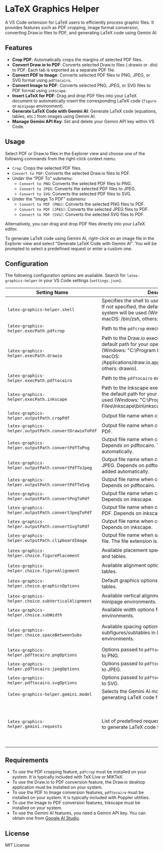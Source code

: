 # LaTeX Graphics Helper

A VS Code extension for LaTeX users to efficiently process graphic files. It provides features such as PDF cropping, image format conversion, converting Draw.io files to PDF, and generating LaTeX code using Gemini AI.

## Features

-   **Crop PDF**: Automatically crops the margins of selected PDF files.
-   **Convert Draw.io to PDF**: Converts selected Draw.io files (.drawio or .dio) to PDF. Each tab is exported as a separate PDF file.
-   **Convert PDF to Image**: Converts selected PDF files to PNG, JPEG, or SVG format using `pdftocairo`.
-   **Convert Image to PDF**: Converts selected PNG, JPEG, or SVG files to PDF format using `inkscape`.
-   **Insert LaTeX for PDF**: Drag and drop PDF files into your LaTeX document to automatically insert the corresponding LaTeX code (`figure` or `minipage` environment).
-   **Generate LaTeX Code with Gemini AI**: Generate LaTeX code (equations, tables, etc.) from images using Gemini AI.
-   **Manage Gemini API Key**: Set and delete your Gemini API key within VS Code.

## Usage

Select PDF or Draw.io files in the Explorer view and choose one of the following commands from the right-click context menu:

-   `Crop`: Crops the selected PDF files.
-   `Convert to PDF`: Converts the selected Draw.io files to PDF.
-   Under the "PDF To" submenu:
    - `Convert to PNG`: Converts the selected PDF files to PNG.
    - `Convert to JPEG`: Converts the selected PDF files to JPEG.
    - `Convert to SVG`: Converts the selected PDF files to SVG.
-   Under the "Image To PDF" submenu:
    - `Convert to PDF (PNG)`: Converts the selected PNG files to PDF.
    - `Convert to PDF (JPEG)`: Converts the selected JPEG files to PDF.
    - `Convert to PDF (SVG)`: Converts the selected SVG files to PDF.

Alternatively, you can drag and drop PDF files directly into your LaTeX editor.

To generate LaTeX code using Gemini AI, right-click on an image file in the Explorer view and select "Generate LaTeX Code with Gemini AI". You will be prompted to select a predefined request or enter a custom one.

## Configuration

The following configuration options are available. Search for `latex-graphics-helper` in your VS Code settings (`settings.json`).

| Setting Name | Description | Default Value |
|---|---|---|
| `latex-graphics-helper.shell` | Specifies the shell to use for executing commands. If not specified, the default shell for your operating system will be used (Windows: powershell.exe, macOS: /bin/zsh, others: /bin/bash). | `""` |
| `latex-graphics-helper.execPath.pdfcrop` | Path to the `pdfcrop` executable. | `pdfcrop` |
| `latex-graphics-helper.execPath.drawio` | Path to the Draw.io executable. If not specified, the default path for your operating system will be used (Windows: "C:\\Program Files\\draw.io\\draw.io.exe", macOS: /Applications/draw.io.app/Contents/MacOS/draw.io, others: drawio). | `""` |
| `latex-graphics-helper.execPath.pdftocairo` | Path to the `pdftocairo` executable. | `pdftocairo` |
| `latex-graphics-helper.execPath.inkscape` | Path to the Inkscape executable. If not specified, the default path for your operating system will be used (Windows: "C:\\Program Files\\Inkscape\\bin\\inkscape.exe", others: inkscape). | `""` |
| `latex-graphics-helper.outputPath.cropPdf` | Output file name when cropping a PDF file. | `${fileDirname}/${fileBasenameNoExtension}-crop.pdf` |
| `latex-graphics-helper.outputPath.convertDrawioToPdf` | Output file name when converting a Draw.io file to PDF. | `${fileDirname}/${fileBasenameNoExtension}/${tab}.pdf` |
| `latex-graphics-helper.outputPath.convertPdfToPng` | Output file name when converting a PDF file to PNG. Depends on pdftocairo. The file extension is added automatically. | `${fileDirname}/${fileBasenameNoExtension}` |
| `latex-graphics-helper.outputPath.convertPdfToJpeg` | Output file name when converting a PDF file to JPEG. Depends on pdftocairo. The file extension is added automatically. | `${fileDirname}/${fileBasenameNoExtension}` |
| `latex-graphics-helper.outputPath.convertPdfToSvg` | Output file name when converting a PDF file to SVG. Depends on pdftocairo. | `${fileDirname}/${fileBasenameNoExtension}.svg` |
| `latex-graphics-helper.outputPath.convertPngToPdf` | Output file name when converting a PNG file to PDF. Depends on inkscape. | `${fileDirname}/${fileBasenameNoExtension}.pdf` |
| `latex-graphics-helper.outputPath.convertJpegToPdf` | Output file name when converting a JPEG file to PDF. Depends on inkscape. | `${fileDirname}/${fileBasenameNoExtension}.pdf` |
| `latex-graphics-helper.outputPath.convertSvgToPdf` | Output file name when converting a SVG file to PDF. Depends on inkscape. | `${fileDirname}/${fileBasenameNoExtension}.pdf` |
| `latex-graphics-helper.outputPath.clipboardImage` | Output file name when saving clipboard images to a file. The file extension is added automatically. | `${fileDirname}/${dateNow}` |
| `latex-graphics-helper.choice.figurePlacement` | Available placement specifiers for LaTeX figures and tables. | `["[H]", "[h]", "[t]", "[b]", "[p]", "[ht]", "[hb]", "[hp]", "[tb]", "[tp]", "[bp]", "[htb]", "[htp]", "[hbp]", "[tbp]", "[htbp]"]` |
| `latex-graphics-helper.choice.figureAlignment` | Available alignment options for LaTeX figures and tables. | `["\\centering", "\\raggedright", "\\raggedleft"]` |
| `latex-graphics-helper.choice.graphicsOptions` | Default graphics options for LaTeX figures and tables. | `["[width=1.0\\linewidth]", "[width=0.9\\linewidth]", "[width=0.8\\linewidth]", "[width=0.7\\linewidth]", "[width=0.6\\linewidth]", "[width=0.5\\linewidth]"]` |
| `latex-graphics-helper.choice.subVerticalAlignment` | Available vertical alignment options for LaTeX minipage environments. | `["[t]", "[c]", "[b]"]` |
| `latex-graphics-helper.choice.subWidth` | Available width options for LaTeX minipage environments. | `["{0.45\\linewidth}", "{0.35\\linewidth}", "{0.25\\linewidth}", "{0.15\\linewidth}"]` |
| `latex-graphics-helper.choice.spaceBetweenSubs` | Available spacing options between subfigures/subtables in LaTeX minipage environments. | `["\\hspace{0.01\\linewidth}", "\\hspace{0.02\\linewidth}", "\\hspace{0.03\\linewidth}", "\\hspace{0.04\\linewidth}", "\\hspace{0.05\\linewidth}"]` |
| `latex-graphics-helper.pdftocairo.pngOptions` | Options passed to `pdftocairo` when converting PDF to PNG. | `["-png", "-transp", "-singlefile"]` |
| `latex-graphics-helper.pdftocairo.jpegOptions` | Options passed to `pdftocairo` when converting PDF to JPEG. | `["-jpeg", "-singlefile"]` |
| `latex-graphics-helper.pdftocairo.svgOptions` | Options passed to `pdftocairo` when converting PDF to SVG. | `["-svg"]` |
| `latex-graphics-helper.gemini.model` | Selects the Gemini AI model to be used for generating LaTeX code from images. | `gemini-2.0-flash` |
| `latex-graphics-helper.gemini.requests` | List of predefined requests for the Gemini AI model to generate LaTeX code from images. | `["Convert the uploaded file into a LaTeX equation and output it, enclosed in an align environment. Please avoid Markdown format and do not enclose the output in ```latex```. The output is intended for LaTeX.", "Convert the uploaded file into a LaTeX table and output it, enclosed in a table environment. Please avoid Markdown format and do not enclose the output in ```latex```. The output is intended for LaTeX."]` |

## Requirements

-   To use the PDF cropping feature, `pdfcrop` must be installed on your system. It is typically included with TeX Live or MiKTeX.
-   To use the Draw.io to PDF conversion feature, the Draw.io desktop application must be installed on your system.
-   To use the PDF to Image conversion features, `pdftocairo` must be installed on your system. It is typically included with Poppler utilities.
-   To use the Image to PDF conversion features, Inkscape must be installed on your system.
-   To use the Gemini AI features, you need a Gemini API key. You can obtain one from [Google AI Studio](https://aistudio.google.com/app/apikey).

## License

MIT License
